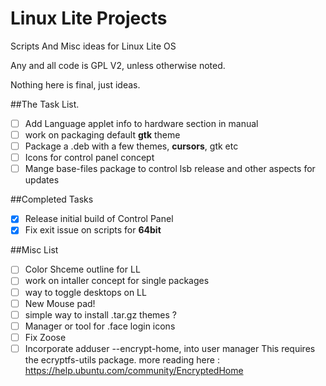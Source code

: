 Linux Lite Projects
===================

Scripts And Misc ideas for Linux Lite OS

Any and all code is GPL V2, unless otherwise noted.

Nothing here is final, just ideas.

##The Task List.
- [ ] Add Language applet info to hardware section in manual
- [ ] work on packaging default **gtk** theme
- [ ] Package a .deb with a few themes, **cursors**, gtk etc
- [ ] Icons for control panel concept
- [ ] Mange base-files package to control lsb release and other aspects for updates

##Completed Tasks

- [x] Release initial build of Control Panel
- [x] Fix exit issue on scripts for **64bit**

##Misc List
- [ ] Color Shceme outline for LL
- [ ] work on intaller concept for single packages
- [ ] way to toggle desktops on LL
- [ ] New Mouse pad!
- [ ] simple way to install .tar.gz themes ?
- [ ] Manager or tool for .face login icons
- [ ] Fix Zoose
- [ ] Incorporate adduser --encrypt-home, into user manager This requires the ecryptfs-utils package.
      more reading here : https://help.ubuntu.com/community/EncryptedHome